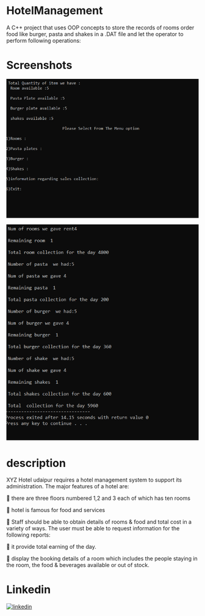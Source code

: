 # HotelManagement
A C++ project that uses OOP concepts to store the records of rooms order food like burger, pasta and shakes in a .DAT file and let the operator to perform following operations:


# Screenshots

![Screenshot](https://github.com/Rudraksh2003/HotelManagement/blob/main/Screenshot%202023-02-21%20093205.png?raw=true)

![Screenshot](https://github.com/Rudraksh2003/HotelManagement/blob/main/Screenshot%202023-02-21%20095828.png?raw=true)


# description 
XYZ Hotel udaipur requires a hotel management system to support its administration. The major features of a hotel are:

 there are three floors numbered 1,2 and 3 each of which has ten rooms  

 hotel is famous for food and services


 Staff should be able to obtain details of  rooms & food and total cost in a variety of ways. The user must be able to request information for the following reports:

 it provide total earning of the day.

 display the booking details of a  room which includes the people staying in the room,
the food & beverages available or out of stock.
# Linkedin
[![linkedin](https://img.shields.io/badge/linkedin-0A66C2?style=for-the-badge&logo=linkedin&logoColor=white)](https://www.linkedin.com/in/rudraksh-laddha-427b301a5/)
